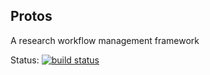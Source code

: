 ## Protos
A research workflow management framework

Status: [![build status](https://api.travis-ci.org/rdadolf/protos.svg?branch=master)](https://travis-ci.org/rdadolf/protos)
